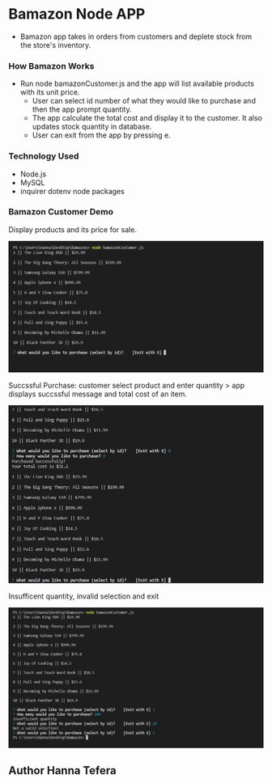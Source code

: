 # Bamazon Node APP

* Bamazon app takes in orders from customers and deplete stock from the store's inventory. 

### How Bamazon Works

* Run node bamazonCustomer.js and the app will list available products with its unit price. 
  - User can select id number of what they would like to purchase and then the app prompt quantity.
  - The app calculate the total cost and display it to the customer. It also updates stock quantity in database.
  - User can exit from the app by pressing e.

### Technology Used

* Node.js 
* MySQL 
* inquirer dotenv node packages

### Bamazon Customer Demo

Display products and its price for sale.

<img src="https://raw.githubusercontent.com/HannaBella/Responsive-Portfolio/master/assets/images/displayProducts.png">

Succssful Purchase: customer select product and enter quantity > app displays succssful message and total cost of an item.

<img src="https://raw.githubusercontent.com/HannaBella/Responsive-Portfolio/master/assets/images/buyProduct.png">

Insufficent quantity, invalid selection and exit

<img src="https://raw.githubusercontent.com/HannaBella/Responsive-Portfolio/master/assets/images/invalidSelection.png">

## Author Hanna Tefera
